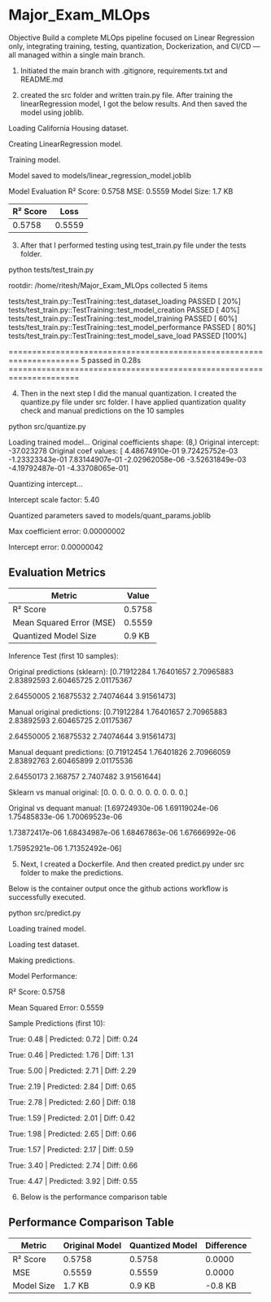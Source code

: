 # Major\_Exam\_MLOps

Objective
Build a complete MLOps pipeline focused on Linear Regression only, integrating training, testing,
quantization, Dockerization, and CI/CD — all managed within a single main branch.

1. Initiated the main branch with .gitignore, requirements.txt and README.md

2. created the src folder and written train.py file. After training the linearRegression model, I got the below results. And then saved the model using joblib.

Loading California Housing dataset.

Creating LinearRegression model.

Training model.

Model saved to models/linear_regression_model.joblib

 Model Evaluation
R² Score:             0.5758
MSE:                  0.5559
Model Size:           1.7 KB

| R² Score | Loss   |
|----------|--------|
| 0.5758   | 0.5559 |

3. After that I performed testing using test_train.py file under the tests folder.

python tests/test_train.py

rootdir: /home/ritesh/Major_Exam_MLOps
collected 5 items                                                                                                                                           

tests/test_train.py::TestTraining::test_dataset_loading PASSED                                                                                        [ 20%]
tests/test_train.py::TestTraining::test_model_creation PASSED                                                                                         [ 40%] 
tests/test_train.py::TestTraining::test_model_training PASSED                                                                                         [ 60%]
tests/test_train.py::TestTraining::test_model_performance PASSED                                                                                      [ 80%]
tests/test_train.py::TestTraining::test_model_save_load PASSED                                                                                        [100%]

===================================================================== 5 passed in 0.28s =====================================================================


4. Then in the next step I did the manual quantization. I created the quantize.py file under src folder. I have applied quantization quality check and manual predictions on the 10 samples

python src/quantize.py

Loading trained model...
Original coefficients shape: (8,)
Original intercept: -37.023278
Original coef values: [ 4.48674910e-01  9.72425752e-03 -1.23323343e-01  7.83144907e-01
 -2.02962058e-06 -3.52631849e-03 -4.19792487e-01 -4.33708065e-01]

Quantizing intercept...

Intercept scale factor: 5.40

Quantized parameters saved to models/quant_params.joblib

Max coefficient error: 0.00000002

Intercept error: 0.00000042

## Evaluation Metrics

| Metric                   | Value        |
|--------------------------|--------------|
| R² Score                 | 0.5758       |
| Mean Squared Error (MSE) | 0.5559       |
| Quantized Model Size     | 0.9 KB       |

Inference Test (first 10 samples):

Original predictions (sklearn): [0.71912284 1.76401657 2.70965883 2.83892593 2.60465725 2.01175367

 2.64550005 2.16875532 2.74074644 3.91561473]

Manual original predictions:    [0.71912284 1.76401657 2.70965883 2.83892593 2.60465725 2.01175367

 2.64550005 2.16875532 2.74074644 3.91561473]

Manual dequant predictions:     [0.71912454 1.76401826 2.70966059 2.83892763 2.60465899 2.01175536

 2.64550173 2.168757   2.7407482  3.91561644]

Sklearn vs manual original:     [0. 0. 0. 0. 0. 0. 0. 0. 0. 0.]

Original vs dequant manual:     [1.69724930e-06 1.69119024e-06 1.75485833e-06 1.70069523e-06

 1.73872417e-06 1.68434987e-06 1.68467863e-06 1.67666992e-06

 1.75952921e-06 1.71352492e-06]




5. Next, I created a Dockerfile. And then created predict.py under src folder to make the predictions.

Below is the container output once the github actions workflow is successfully executed.

python src/predict.py

Loading trained model.

Loading test dataset.

Making predictions.

Model Performance:

R² Score: 0.5758

Mean Squared Error: 0.5559

 Sample Predictions (first 10):

True: 0.48 | Predicted: 0.72 | Diff: 0.24

True: 0.46 | Predicted: 1.76 | Diff: 1.31

True: 5.00 | Predicted: 2.71 | Diff: 2.29

True: 2.19 | Predicted: 2.84 | Diff: 0.65

True: 2.78 | Predicted: 2.60 | Diff: 0.18

True: 1.59 | Predicted: 2.01 | Diff: 0.42

True: 1.98 | Predicted: 2.65 | Diff: 0.66

True: 1.57 | Predicted: 2.17 | Diff: 0.59

True: 3.40 | Predicted: 2.74 | Diff: 0.66

True: 4.47 | Predicted: 3.92 | Diff: 0.55

6. Below is the performance comparison table

## Performance Comparison Table

| Metric                | Original Model | Quantized Model  | Difference   |
|-----------------------|----------------|------------------|--------------|
| R² Score              | 0.5758         | 0.5758           | 0.0000       |
| MSE                   | 0.5559         | 0.5559           | 0.0000       |
| Model Size            | 1.7 KB         | 0.9 KB           | -0.8 KB      |

